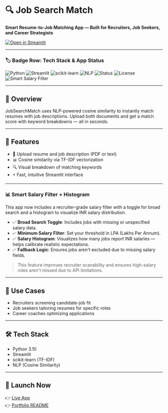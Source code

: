 # 🔍 Job Search Match

**Smart Resume-to-Job Matching App — Built for Recruiters, Job Seekers, and Career Strategists**

[![Open in Streamlit](https://static.streamlit.io/badges/streamlit_badge_black_white.svg)](https://jobsearchmatch.streamlit.app/)

---

### 🏷️ Badge Row: Tech Stack & App Status

![Python](https://img.shields.io/badge/Python-3.10-blue?logo=python)
![Streamlit](https://img.shields.io/badge/Streamlit-app-red?logo=streamlit)
![scikit-learn](https://img.shields.io/badge/scikit--learn-TF--IDF-orange?logo=scikit-learn)
![NLP](https://img.shields.io/badge/NLP-Cosine_Similarity-green)
![Status](https://img.shields.io/badge/Status-Live-brightgreen)
![License](https://img.shields.io/badge/License-MIT-yellow)
![Smart Salary Filter](https://img.shields.io/badge/Salary%20Filter-Smart%20Toggle%20%2B%20Histogram-8B0000)

---

## 🚀 Overview

JobSearchMatch uses NLP-powered cosine similarity to instantly match resumes with job descriptions. Upload both documents and get a match score with keyword breakdowns — all in seconds.

---

## 🧠 Features

- 📄 Upload resume and job description (PDF or text)
- 📊 Cosine similarity via TF-IDF vectorization
- 🔍 Visual breakdown of matching keywords
- ⚡ Fast, intuitive Streamlit interface

---

### 📊 Smart Salary Filter + Histogram

This app now includes a recruiter-grade salary filter with a toggle for broad search and a histogram to visualize INR salary distribution.

- ✅ **Broad Search Toggle**: Includes jobs with missing or unspecified salary data.
- ✅ **Minimum Salary Filter**: Set your threshold in LPA (Lakhs Per Annum).
- ✅ **Salary Histogram**: Visualizes how many jobs report INR salaries — helps calibrate realistic expectations.
- ✅ **Fallback Logic**: Ensures jobs aren't excluded due to missing salary fields.

> This feature improves recruiter scanability and ensures high-salary roles aren't missed due to API limitations.

---

## 💼 Use Cases

- Recruiters screening candidate-job fit
- Job seekers tailoring resumes for specific roles
- Career coaches optimizing applications

---

## 🛠️ Tech Stack

- Python 3.10
- Streamlit
- scikit-learn (TF-IDF)
- NLP (Cosine Similarity)

---

## 📎 Launch Now

👉 [Live App](https://jobsearchmatch.streamlit.app/)  
👉 [Portfolio README](https://github.com/vikrantthenge/job_search)
